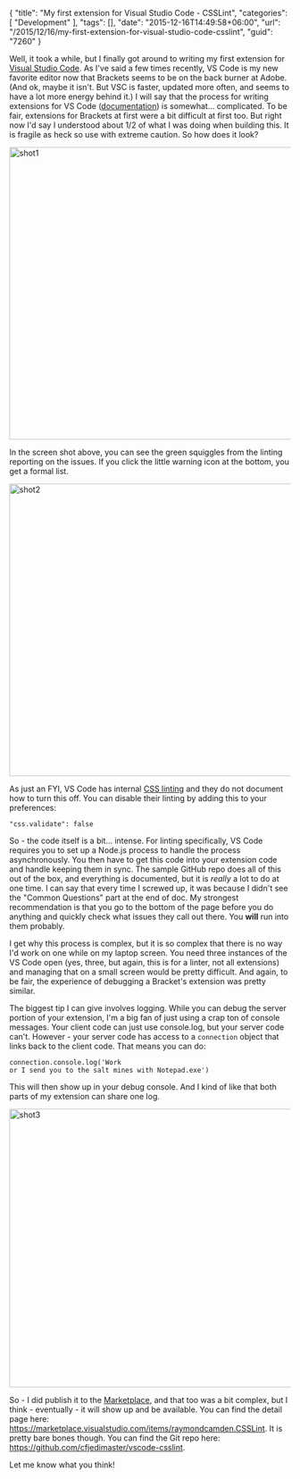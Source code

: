{
	"title": "My first extension for Visual Studio Code - CSSLint",
	"categories": [
		"Development"
	],
	"tags": [],
	"date": "2015-12-16T14:49:58+06:00",
	"url": "/2015/12/16/my-first-extension-for-visual-studio-code-csslint",
	"guid": "7260"
}

Well, it took a while, but I finally got around to writing my first extension for <a href="http://code.visualstudio.com">Visual Studio Code</a>. As I've said a few times recently, VS Code is my new favorite editor now that Brackets seems to be on the back burner at Adobe. (And ok, maybe it isn't. But VSC is faster, updated more often, and seems to have a lot more energy behind it.) I will say that the process for writing extensions for VS Code (<a href="https://code.visualstudio.com/docs/extensions/overview">documentation</a>) is somewhat... complicated. To be fair, extensions for Brackets at first were a bit difficult at first too. But right now I'd say I understood about 1/2 of what I was doing when building this. It is fragile as heck so use with extreme caution. So how does it look?

<!--more-->

<img src="http://www.raymondcamden.com/wp-content/uploads/2015/12/shot1-2.png" alt="shot1" width="750" height="524" class="aligncenter size-full wp-image-7261" />

In the screen shot above, you can see the green squiggles from the linting reporting on the issues. If you click the little warning icon at the bottom, you get a formal list.

<img src="http://www.raymondcamden.com/wp-content/uploads/2015/12/shot2-3.png" alt="shot2" width="750" height="524" class="aligncenter size-full wp-image-7263" />

As just an FYI, VS Code has internal <a href="https://code.visualstudio.com/docs/languages/css#_syntax-verification-linting">CSS linting</a> and they do not document how to turn this off. You can disable their linting by adding this to your preferences:

<pre><code class="language-javascript">"css.validate": false</code></pre>

So - the code itself is a bit... intense. For linting specifically, VS Code requires you to set up a Node.js process to handle the process asynchronously. You then have to get this code into your extension code and handle keeping them in sync. The sample GitHub repo does all of this out of the box, and everything is documented, but it is <i>really</i> a lot to do at one time. I can say that every time I screwed up, it was because I didn't see the "Common Questions" part at the end of doc. My strongest recommendation is that you go to the bottom of the page before you do anything and quickly check what issues they call out there. You <strong>will</strong> run into them probably. 

I get why this process is complex, but it is so complex that there is no way I'd work on one while on my laptop screen. You need three instances of the VS Code open (yes, three, but again, this is for a linter, not all extensions) and managing that on a small screen would be pretty difficult. And again, to be fair, the experience of debugging a Bracket's extension was pretty similar. 

The biggest tip I can give involves logging. While you can debug the server portion of your extension, I'm a big fan of just using a crap ton of console messages. Your client code can just use console.log, but your server code can't. However - your server code has access to a <code>connection</code> object that links back to the client code. That means you can do:

<cpre><code class="language-javascript">connection.console.log('Work or I send you to the salt mines with Notepad.exe')</code></pre>

This will then show up in your debug console. And I kind of like that both parts of my extension can share one log.

<img src="http://www.raymondcamden.com/wp-content/uploads/2015/12/shot3-1.png" alt="shot3" width="750" height="499" class="aligncenter size-full wp-image-7264" />

So - I did publish it to the <a href="https://marketplace.visualstudio.com/#VSCode">Marketplace</a>, and that too was a bit complex, but I think - eventually - it will show up and be available. You can find the detail page here: <a href="https://marketplace.visualstudio.com/items/raymondcamden.CSSLint">https://marketplace.visualstudio.com/items/raymondcamden.CSSLint</a>. It is pretty bare bones though. You can find the Git repo here: <a href="https://github.com/cfjedimaster/vscode-csslint">https://github.com/cfjedimaster/vscode-csslint</a>.

Let me know what you think!